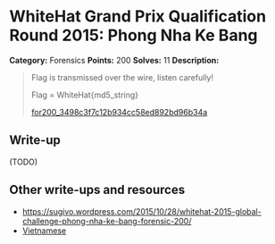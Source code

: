 # WhiteHat Grand Prix Qualification Round 2015: Phong Nha Ke Bang

**Category:** Forensics
**Points:** 200
**Solves:** 11
**Description:**

> Flag is transmissed over the wire, listen carefully!
> 
> Flag = WhiteHat{md5_string}
> 
> [for200_3498c3f7c12b934cc58ed892bd96b34a](for200_3498c3f7c12b934cc58ed892bd96b34a)


## Write-up

(TODO)

## Other write-ups and resources

* <https://sugivo.wordpress.com/2015/10/28/whitehat-2015-global-challenge-phong-nha-ke-bang-forensic-200/>
* [Vietnamese](https://blog.tinduong.pw/whitehat-grandprix-global-challenge/)
